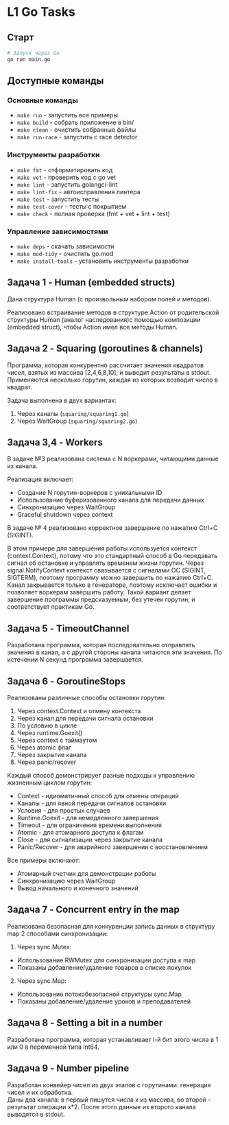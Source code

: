 # L1 Go Tasks

## Старт

```bash
# Запуск через Go
go run main.go
```

## Доступные команды

### Основные команды
- `make run` - запустить все примеры
- `make build` - собрать приложение в bin/
- `make clean` - очистить собранные файлы
- `make run-race` - запустить с race detector

### Инструменты разработки
- `make fmt` - отформатировать код
- `make vet` - проверить код с go vet  
- `make lint` - запустить golangci-lint
- `make lint-fix` - автоисправления линтера
- `make test` - запустить тесты
- `make test-cover` - тесты с покрытием
- `make check` - полная проверка (fmt + vet + lint + test)

### Управление зависимостями
- `make deps` - скачать зависимости
- `make mod-tidy` - очистить go.mod
- `make install-tools` - установить инструменты разработки

## Задача 1 - Human (embedded structs)

Дана структура Human (с произвольным набором полей и методов).

Реализовано встраивание методов в структуре Action от родительской структуры Human (аналог наследования)с помощью композиции (embedded struct), чтобы Action имел все методы Human.

## Задача 2 - Squaring (goroutines & channels)

Программа, которая конкурентно рассчитает значения квадратов чисел, взятых из массива [2,4,6,8,10], и выводит результаты в stdout.
Применяются несколько горутин, каждая из которых возводит число в квадрат.

Задача выполнена в двух вариантах: 
1. Через каналы (`squaring/squaring1.go`)
2. Через WaitGroup (`squaring/squaring2.go`)

## Задача 3,4 - Workers

В задаче №3 реализована система с N воркерами, читающими данные из канала.

Реализация включает:
   - Создание N горутин-воркеров с уникальными ID
   - Использование буферизованного канала для передачи данных
   - Синхронизацию через WaitGroup
   - Graceful shutdown через context

В задаче № 4 реализовано корректное завершение по нажатию Ctrl+C (SIGINT).

В этом примере для завершения работы используется контекст (context.Context), потому что это стандартный способ в Go передавать сигнал об остановке и управлять временем жизни горутин.
Через signal.NotifyContext контекст связывается с сигналами ОС (SIGINT, SIGTERM), поэтому программу можно завершить по нажатию Ctrl+C.
Канал закрывается только в генераторе, поэтому исключает ошибки и позволяет воркерам завершить работу.
Такой вариант делает завершение программы предсказуемым, без утечек горутин, и соответствует практикам Go.

## Задача 5 - TimeoutChannel

Разработана программа, которая последовательно отправлять значения в канал, а с другой стороны канала читаются эти значения. По истечении N секунд программа завершается.

## Задача 6 - GoroutineStops

Реализованы различные способы остановки горутин:

1. Через context.Context и отмену контекста
2. Через канал для передачи сигнала остановки
3. По условию в цикле
4. Через runtime.Goexit()
5. Через context с таймаутом
6. Через atomic флаг
7. Через закрытие канала
8. Через panic/recover

Каждый способ демонстрирует разные подходы к управлению жизненным циклом горутин:

- Context - идиоматичный способ для отмены операций
- Каналы - для явной передачи сигналов остановки
- Условия - для простых случаев
- Runtime.Goexit - для немедленного завершения
- Timeout - для ограничения времени выполнения
- Atomic - для атомарного доступа к флагам
- Close - для сигнализации через закрытие канала
- Panic/Recover - для аварийного завершения с восстановлением

Все примеры включают:
- Атомарный счетчик для демонстрации работы
- Синхронизацию через WaitGroup
- Вывод начального и конечного значений

## Задача 7 - Concurrent entry in the map

Реализована безопасная для конкуренции запись данных в структуру map 2 способами синхронизации: 

1. Через sync.Mutex:
- Использование RWMutex для синхронизации доступа к map
- Показаны добавление/удаление товаров в списке покупок

2. Через sync.Map:
- Использование потокобезопасной структуры sync.Map
- Показаны добавление/удаление уроков и преподавателей

## Задача 8 - Setting a bit in a number

Разработана программа, которая устанавливает i-й бит этого числа в 1 или 0 в переменной типа int64.

## Задача 9 - Number pipeline

Разработан конвейер чисел из двух этапов с горутинами: генерация чисел и их обработка.  
Даны два канала: в первый пишутся числа x из массива, во второй – результат операции x*2. После этого данные из второго канала выводятся в stdout. 
